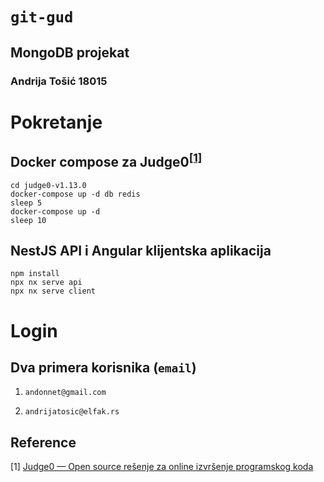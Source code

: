 # ```git-gud```
## MongoDB projekat

### Andrija Tošić 18015

# Pokretanje
## Docker compose za Judge0<sup>[[1]](#judge0ref)</sup>
```
cd judge0-v1.13.0
docker-compose up -d db redis
sleep 5
docker-compose up -d
sleep 10
```
## NestJS API i Angular klijentska aplikacija
```
npm install
npx nx serve api
npx nx serve client
```

# Login

## Dva primera korisnika (```email```)
1. ```andonnet@gmail.com```

2. ```andrijatosic@elfak.rs```

## Reference
[1] <a name="judg0ref" href="https://github.com/judge0/judge0">Judge0 — Open source rešenje za online izvršenje programskog koda</a>
